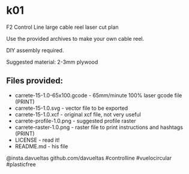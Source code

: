 # k01
F2 Control Line large cable reel laser cut plan

Use the provided archives to make your own cable reel.

DIY assembly required.

Suggested material: 2-3mm plywood

## Files provided:
 - carrete-15-1.0-65x100.gcode - 65mm/minute 100% laser gcode file (PRINT)
 - carrete-15-1.0.svg - vector file to be exported
 - carrete-15-1.0.xcf - original xcf file, not very useful
 - carrete-profile-1.0.png - suggested profile raster
 - carrete-raster-1.0.png - raster file to print instructions and hashtags (PRINT)
 - LICENSE - read it!
 - README.md - his file

@insta.davueltas
github.com/davueltas
#controlline #vuelocircular #plasticfree
